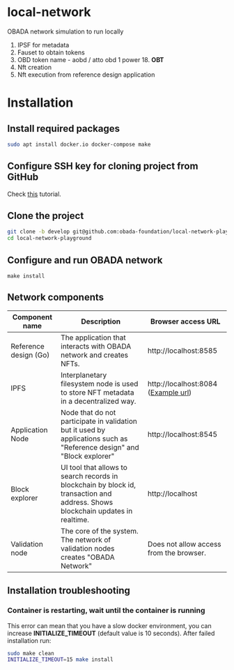 # local-network
OBADA network simulation to run locally

1. IPSF for metadata
2. Fauset to obtain tokens
3. OBD token name - aobd / atto obd 1 power 18. **OBT**
4. Nft creation
5. Nft execution from reference design application

# Installation

## Install required packages

```bash
sudo apt install docker.io docker-compose make
```

## Configure SSH key for cloning project from GitHub

Check [this](https://www.inmotionhosting.com/support/server/ssh/how-to-add-ssh-keys-to-your-github-account/) tutorial.

## Clone the project

```bash
git clone -b develop git@github.com:obada-foundation/local-network-playground
cd local-network-playground
```

## Configure and run OBADA network

```
make install
```

## Network components

| Component name        | Description                                                  | Browser access URL                                           |
| --------------------- | ------------------------------------------------------------ | ------------------------------------------------------------ |
| Reference design (Go) | The application that interacts with OBADA network and creates NFTs. | http://localhost:8585                                        |
| IPFS                  | Interplanetary filesystem node is used to store NFT metadata in a decentralized way. | http://localhost:8084 ([Example url](http://bafybeidl5jj24us4huf6wvyijbiwzjge3uwkgvtl7sbwoe64mz5dnam3sq.ipfs.localhost:8084/)) |
| Application Node      | Node that do not participate in validation but it used by applications such as "Reference design" and "Block explorer" | http://localhost:8545                                        |
| Block explorer        | UI tool that allows to search records in blockchain by block id, transaction and address. Shows blockchain updates in realtime. | http://localhost                                             |
| Validation node       | The core of the system. The network of validation nodes creates "OBADA Network" | Does not allow access from the browser.                      |

## Installation troubleshooting

### Container is restarting, wait until the container is running
This error can mean that you have a slow docker environment, you can increase **INITIALIZE_TIMEOUT** (default value is 10 seconds). After failed installation run:
```bash
sudo make clean
INITIALIZE_TIMEOUT=15 make install
```


